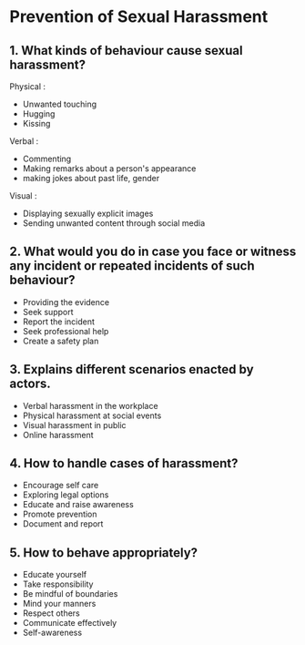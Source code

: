 # Prevention of Sexual Harassment

## 1. What kinds of behaviour cause sexual harassment?
Physical :
- Unwanted touching
- Hugging
- Kissing

Verbal : 

- Commenting
- Making remarks about a person's appearance
- making jokes about past life, gender

Visual :

- Displaying sexually explicit images
- Sending unwanted content through social media

## 2. What would you do in case you face or witness any incident or repeated incidents of such behaviour?

- Providing the evidence
- Seek support
- Report the incident
- Seek professional help
- Create a safety plan

## 3. Explains different scenarios enacted by actors.
 - Verbal harassment in the workplace
 - Physical harassment at social events
 - Visual harassment in public
 - Online harassment

##  4. How to handle cases of harassment?
  - Encourage self care
  - Exploring legal options
  - Educate and raise awareness
  - Promote prevention
  - Document and report

## 5. How to behave appropriately?
- Educate yourself
- Take responsibility
- Be mindful of boundaries
- Mind your manners
- Respect others
- Communicate effectively
- Self-awareness

